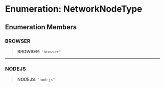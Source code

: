 # Enumeration: NetworkNodeType

## Enumeration Members

### BROWSER

> **BROWSER**: `"browser"`

***

### NODEJS

> **NODEJS**: `"nodejs"`
